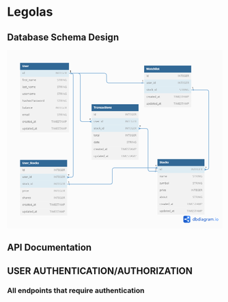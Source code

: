 # Legolas

## Database Schema Design

![db-schema]

[db-schema]: ./Legolas%20DB%20Diagram.png
## API Documentation

## USER AUTHENTICATION/AUTHORIZATION

### All endpoints that require authentication
